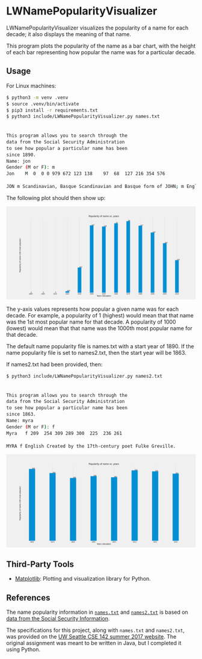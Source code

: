 # LWNamePopularityVisualizer

LWNamePopularityVisualizer visualizes the popularity of a name for each decade; it also displays
the meaning of that name.

This program plots the popularity of the name as a bar chart, with the height of each bar
representing how popular the name was for a particular decade.


## Usage

For Linux machines:

```sh
$ python3 -m venv .venv
$ source .venv/bin/activate
$ pip3 install -r requirements.txt
$ python3 include/LWNamePopularityVisualizer.py names.txt


This program allows you to search through the
data from the Social Security Administration
to see how popular a particular name has been
since 1890.
Name: jon
Gender (M or F): m
Jon    M  0  0 0 979 672 123 138 	97  68  127 216 354 576

JON m Scandinavian, Basque Scandinavian and Basque form of JOHN; m English Short form of ATHAN
```

The following plot should then show up:

![Jon name popularity plot](doc/jon_popularity_1890.png)

The y-axis values represents how popular a given name was for each decade. For example, a
popularity of 1 (highest) would mean that that name was the 1st most popular name for that decade.
A popularity of 1000 (lowest) would mean that that name was the 1000th most popular name for that
decade.

The default name popularity file is names.txt with a start year of 1890. If the name popularity
file is set to names2.txt, then the start year will be 1863.

If names2.txt had been provided, then:

```sh
$ python3 include/LWNamePopularityVisualizer.py names2.txt


This program allows you to search through the
data from the Social Security Administration
to see how popular a particular name has been
since 1863.
Name: myra
Gender (M or F): f
Myra   f 209  254 309 289 300  225  236 261

MYRA f English Created by the 17th-century poet Fulke Greville.
```
![Myra name popularity plot](doc/myra_popularity_1863.png)

## Third-Party Tools

- [Matplotlib](https://matplotlib.org/): Plotting and visualization library for Python.


## References

The name popularity information in [`names.txt`](include/names.txt) and [`names2.txt`](include/names2.txt)
is based on [data from the Social Security Information](https://www.ssa.gov/OACT/babynames/).

The specifications for this project, along with `names.txt` and `names2.txt`, was provided on the
[UW Seattle CSE 142 summer 2017 website](https://courses.cs.washington.edu/courses/cse142/17su/homework.shtml).
The original assignment was meant to be written in Java, but I completed it using Python.

